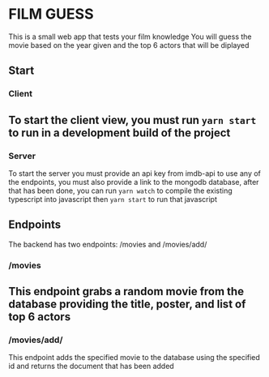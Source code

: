 # FILM GUESS
This is a small web app that tests your film knowledge
You will guess the movie based on the year given and the top 6 actors that will be diplayed

## Start
### Client
To start the client view, you must run `yarn start` to run in a development build of the project
---
### Server
To start the server you must provide an api key from imdb-api to use any of the endpoints, you must also provide a link to the mongodb database, after that has been done, you can run `yarn watch` to compile the existing typescript into javascript then `yarn start` to run that javascript

## Endpoints
The backend has two endpoints: /movies and /movies/add/<imdb-id> 

### /movies
This endpoint grabs a random movie from the database providing the title, poster, and list of top 6 actors
---
### /movies/add/<imbd-id>
This endpoint adds the specified movie to the database using the specified id and returns the document that has been added
